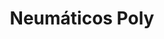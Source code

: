 ---
title: "Neumáticos Poly"
url: /ciudad-autonoma-de-buenos-aires/neumaticos-poly/
shop: neumáticos
---